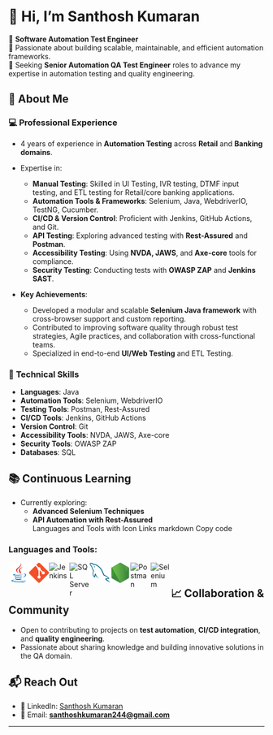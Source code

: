 # 👋 Hi, I’m **Santhosh Kumaran**  
🔹 **Software Automation Test Engineer**  
🔹 Passionate about building scalable, maintainable, and efficient automation frameworks.  
🔹 Seeking **Senior Automation QA Test Engineer** roles to advance my expertise in automation testing and quality engineering.


## 🌟 **About Me**  

### 💻 **Professional Experience**  
- 4 years of experience in **Automation Testing** across **Retail** and **Banking domains**.  
- Expertise in:  
  - **Manual Testing**: Skilled in UI Testing, IVR testing, DTMF input testing, and ETL testing for Retail/core banking applications.  
  - **Automation Tools & Frameworks**: Selenium, Java, WebdriverIO, TestNG, Cucumber.  
  - **CI/CD & Version Control**: Proficient with Jenkins, GitHub Actions, and Git.  
  - **API Testing**: Exploring advanced testing with **Rest-Assured** and **Postman**.  
  - **Accessibility Testing**: Using **NVDA, JAWS**, and **Axe-core** tools for compliance.  
  - **Security Testing**: Conducting tests with **OWASP ZAP** and **Jenkins SAST**.  

- **Key Achievements**:  
  - Developed a modular and scalable **Selenium Java framework** with cross-browser support and custom reporting.  
  - Contributed to improving software quality through robust test strategies, Agile practices, and collaboration with cross-functional teams.  
  - Specialized in end-to-end **UI/Web Testing** and ETL Testing.
 

### 🔧 **Technical Skills**  
- **Languages**: Java  
- **Automation Tools**: Selenium, WebdriverIO  
- **Testing Tools**: Postman, Rest-Assured  
- **CI/CD Tools**: Jenkins, GitHub Actions  
- **Version Control**: Git  
- **Accessibility Tools**: NVDA, JAWS, Axe-core  
- **Security Tools**: OWASP ZAP  
- **Databases**: SQL

## 📚 **Continuous Learning**  
- Currently exploring:  
  - **Advanced Selenium Techniques**  
  - **API Automation with Rest-Assured**  
Languages and Tools with Icon Links
markdown
Copy code
### Languages and Tools:

<img align="left" alt="Java" width="40px" src="https://raw.githubusercontent.com/devicons/devicon/master/icons/java/java-original.svg" />
<img align="left" alt="Git" width="40px" src="https://raw.githubusercontent.com/devicons/devicon/master/icons/git/git-original.svg" />
<img align="left" alt="Jenkins" width="40px" src="https://www.jenkins.io/images/logos/jenkins/jenkins.svg" />
<img align="left" alt="SQL Server" width="40px" src="https://img.icons8.com/color/452/microsoft-sql-server.png" />
<img align="left" alt="MySQL" width="40px" src="https://raw.githubusercontent.com/devicons/devicon/master/icons/mysql/mysql-original.svg" />
<img align="left" alt="Node.js" width="40px" src="https://raw.githubusercontent.com/devicons/devicon/master/icons/nodejs/nodejs-original.svg" />
<img align="left" alt="Postman" width="40px" src="https://www.vectorlogo.zone/logos/getpostman/getpostman-icon.svg" />
<img align="left" alt="Selenium" width="40px" src="https://upload.wikimedia.org/wikipedia/commons/d/d5/Selenium_Logo.png"/>
<br/>




## 📈 **Collaboration & Community**  
- Open to contributing to projects on **test automation**, **CI/CD integration**, and **quality engineering**.  
- Passionate about sharing knowledge and building innovative solutions in the QA domain.  

## 📬 **Reach Out**  
- 💼 LinkedIn: [Santhosh Kumaran](https://www.linkedin.com/in/s-santhosh-kumaran-973b9212a/)  
- 📧 Email: **santhoshkumaran244@gmail.com**  

---
<!---
Santhoshkumaran18/Santhoshkumaran18 is a ✨ special ✨ repository because its `README.md` (this file) appears on your GitHub profile.
You can click the Preview link to take a look at your changes.
--->
